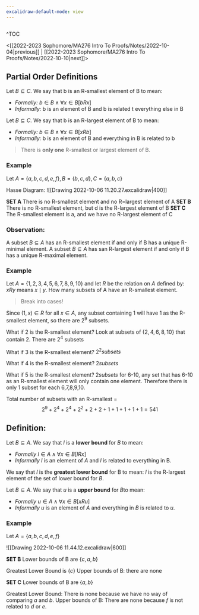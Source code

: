 ```yaml
---
excalidraw-default-mode: view
---
```



```toc

```

^TOC

<[[2022-2023 Sophomore/MA276 Intro To Proofs/Notes/2022-10-04|previous]] | [[2022-2023 Sophomore/MA276 Intro To Proofs/Notes/2022-10-10|next]]>

## Partial Order Definitions

Let $B\subseteq C$. We say that b is an R-smallest element of B to mean:
- *Formally:* $b\in B \land \forall x \in B[bRx]$
- *Informally:* b is an element of B and b is related t everything else in B


Let $B\subseteq C$. We say that b is an R-largest element of B to mean:
- *Formally:* $b\in B \land \forall x \in B[xRb]$
- *Informally:* b is an element of B and everything in B is related to b

> There is **only one** R-smallest or largest element of B.


### Example

Let $A = \{a,b,c,d,e,f\}, B=\{b,c,d\}, C = \{a,b,c\}$

Hasse Diagram:
![[Drawing 2022-10-06 11.20.27.excalidraw|400]]

**SET A** There is no R-smallest element and no R=largest element of A
**SET B** There is no R-smallest element, but d is the R-largest element of B
**SET C** The R-smallest element is a, and we have no R-largest element of C

### Observation:
A subset $B\subseteq A$ has an R-smallest element if and only if B has a unique R-minimal element. A subset $B\subseteq A$ has san R-largest element if and only if B has a unique R-maximal element.


### Example
Let $A= \{1,2,3,4,5,6,7,8,9,10\}$ and let $R$ be the relation on $A$ defined by: $xRy$ means $x\mid y$. How many subsets of A have an R-smallest element.

> Break into cases!

Since $(1,x)\in R$ for all $x\in A$, any subset containing 1 will have 1 as the R-smallest element, so there are $2^9$ subsets.

What if 2 is the R-smallest element? Look at subsets of $\{2,4,6,8,10\}$ that contain 2.
There are $2^4$ subsets

What if 3 is the R-smallest element? $2^2 subsets$

What if 4 is the R-smallest element? $2 subsets$

What if 5 is the R-smallest element? $2 subsets$
for 6-10, any set that has 6-10 as an R-smallest element will only contain one element.
Therefore there is only 1 subset for each 6,7,8,9,10.

Total number of subsets with an R-smallest = 
$$2^9 + 2^4 + 2^4 + 2^2 + 2 + 2 + 1 + 1 + 1 + 1 +1 = 541$$

## Definition:

Let $B\subseteq A$. We say that $l$ is a **lower bound** for $B$ to mean:
- *Formally* $l \in A \land \forall x \in B[lRx]$
- *Informally* $l$ is an element of $A$ and $l$ is related to everything in B.

We say that $l$ is the **greatest lower bound** for B to mean: $l$ is the R-largest element of the set of lower bound for $B$.

Let $B\subseteq A$. We say that $u$ is a **upper bound** for $B$to mean:
- *Formally* $u \in A \land \forall x \in B[xRu]$
- *Informally* $u$ is an element of $A$ and everything in $B$ is related to $u$.

### Example
Let $A=\{a,b,c,d,e,f\}$

![[Drawing 2022-10-06 11.44.12.excalidraw|600]]

**SET B** 
Lower bounds of B are $\{c,a,b\}$

Greatest Lower Bound is $\{c\}$
Upper bounds of B: there are none

**SET C** 
Lower bounds of B are $\{a,b\}$

Greatest Lower Bound: There is none because we have no way of comparing $a$ and $b$.
Upper bounds of B: There are none because $f$ is not related to $d$ or $e$.



